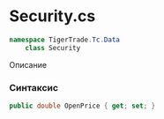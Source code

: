 
# Security.cs
```csharp
namespace TigerTrade.Tc.Data  
    class Security
```

Описание

### Синтаксис
```csharp
public double OpenPrice { get; set; }
```
